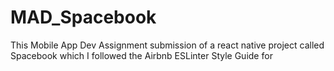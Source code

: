 # MAD_Spacebook
This Mobile App Dev Assignment submission of a react native project called Spacebook which I followed the Airbnb ESLinter Style Guide for
